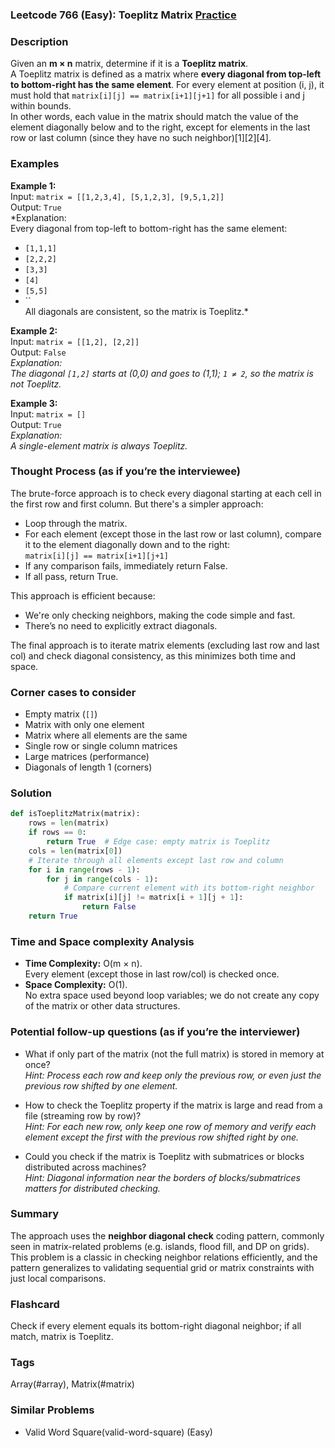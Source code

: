 ### Leetcode 766 (Easy): Toeplitz Matrix [Practice](https://leetcode.com/problems/toeplitz-matrix)

### Description  
Given an **m × n** matrix, determine if it is a **Toeplitz matrix**.  
A Toeplitz matrix is defined as a matrix where **every diagonal from top-left to bottom-right has the same element**. For every element at position (i, j), it must hold that `matrix[i][j] == matrix[i+1][j+1]` for all possible i and j within bounds.  
In other words, each value in the matrix should match the value of the element diagonally below and to the right, except for elements in the last row or last column (since they have no such neighbor)[1][2][4].

### Examples  

**Example 1:**  
Input: `matrix = [[1,2,3,4], [5,1,2,3], [9,5,1,2]]`  
Output: `True`  
*Explanation:  
Every diagonal from top-left to bottom-right has the same element:  
- `[1,1,1]`  
- `[2,2,2]`  
- `[3,3]`  
- `[4]`  
- `[5,5]`  
- ``  
All diagonals are consistent, so the matrix is Toeplitz.*

**Example 2:**  
Input: `matrix = [[1,2], [2,2]]`  
Output: `False`  
*Explanation:  
The diagonal `[1,2]` starts at (0,0) and goes to (1,1); `1 ≠ 2`, so the matrix is not Toeplitz.*

**Example 3:**  
Input: `matrix = []`  
Output: `True`  
*Explanation:  
A single-element matrix is always Toeplitz.*

### Thought Process (as if you’re the interviewee)  
The brute-force approach is to check every diagonal starting at each cell in the first row and first column. But there's a simpler approach:

- Loop through the matrix.
- For each element (except those in the last row or last column), compare it to the element diagonally down and to the right:  
  `matrix[i][j] == matrix[i+1][j+1]`
- If any comparison fails, immediately return False.
- If all pass, return True.

This approach is efficient because:
- We're only checking neighbors, making the code simple and fast.
- There’s no need to explicitly extract diagonals.

The final approach is to iterate matrix elements (excluding last row and last col) and check diagonal consistency, as this minimizes both time and space.

### Corner cases to consider  
- Empty matrix (`[]`)
- Matrix with only one element
- Matrix where all elements are the same
- Single row or single column matrices
- Large matrices (performance)
- Diagonals of length 1 (corners)

### Solution

```python
def isToeplitzMatrix(matrix):
    rows = len(matrix)
    if rows == 0:
        return True  # Edge case: empty matrix is Toeplitz
    cols = len(matrix[0])
    # Iterate through all elements except last row and column
    for i in range(rows - 1):
        for j in range(cols - 1):
            # Compare current element with its bottom-right neighbor
            if matrix[i][j] != matrix[i + 1][j + 1]:
                return False
    return True
```

### Time and Space complexity Analysis  

- **Time Complexity:** O(m × n).  
  Every element (except those in last row/col) is checked once.
- **Space Complexity:** O(1).  
  No extra space used beyond loop variables; we do not create any copy of the matrix or other data structures.

### Potential follow-up questions (as if you’re the interviewer)  

- What if only part of the matrix (not the full matrix) is stored in memory at once?  
  *Hint: Process each row and keep only the previous row, or even just the previous row shifted by one element.*

- How to check the Toeplitz property if the matrix is large and read from a file (streaming row by row)?  
  *Hint: For each new row, only keep one row of memory and verify each element except the first with the previous row shifted right by one.*

- Could you check if the matrix is Toeplitz with submatrices or blocks distributed across machines?  
  *Hint: Diagonal information near the borders of blocks/submatrices matters for distributed checking.*

### Summary
The approach uses the **neighbor diagonal check** coding pattern, commonly seen in matrix-related problems (e.g. islands, flood fill, and DP on grids). 
This problem is a classic in checking neighbor relations efficiently, and the pattern generalizes to validating sequential grid or matrix constraints with just local comparisons.


### Flashcard
Check if every element equals its bottom-right diagonal neighbor; if all match, matrix is Toeplitz.

### Tags
Array(#array), Matrix(#matrix)

### Similar Problems
- Valid Word Square(valid-word-square) (Easy)